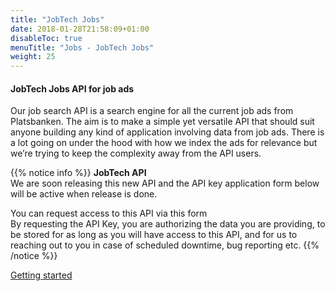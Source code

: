 ```yaml
---
title: "JobTech Jobs"
date: 2018-01-28T21:58:09+01:00
disableToc: true
menuTitle: "Jobs - JobTech Jobs"
weight: 25
---
```

#### JobTech Jobs API for job ads 

Our job search API is a search engine for all the current job ads from Platsbanken. The aim is to make a simple yet versatile API that should suit anyone building any kind of application involving data from job ads. 
There is a lot going on under the hood with how we index the ads for relevance but we’re trying to keep the complexity away from the API users.





{{% notice info %}}
**JobTech API**  
We are soon releasing this new API and the API key application form below will be active when release is done.  

You can request access to this API via this form  
By requesting the API Key, you are authorizing the data you are providing, to be stored for as long as you will have access to this API,
and for us to reaching out to you in case of scheduled downtime, bug reporting etc. 
{{% /notice %}}





[Getting started](https://github.com/JobtechSwe/sokannonser-api/blob/develop/GETTINGSTARTED.md)